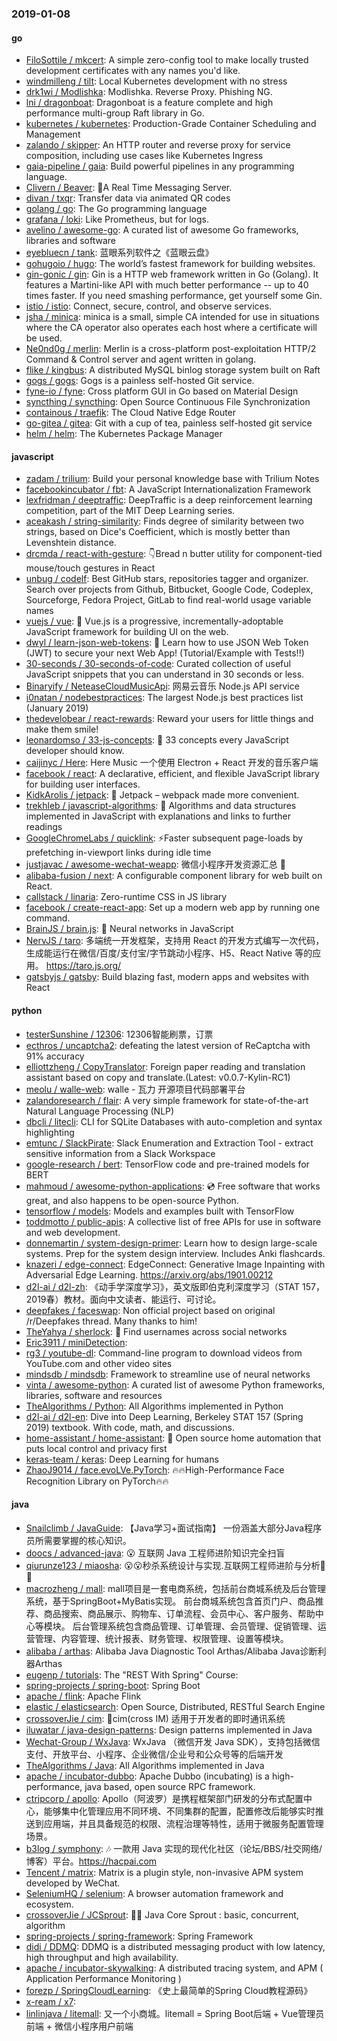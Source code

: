 ### 2019-01-08

#### go
* [FiloSottile / mkcert](https://github.com/FiloSottile/mkcert): A simple zero-config tool to make locally trusted development certificates with any names you'd like.
* [windmilleng / tilt](https://github.com/windmilleng/tilt): Local Kubernetes development with no stress
* [drk1wi / Modlishka](https://github.com/drk1wi/Modlishka): Modlishka. Reverse Proxy. Phishing NG.
* [lni / dragonboat](https://github.com/lni/dragonboat): Dragonboat is a feature complete and high performance multi-group Raft library in Go.
* [kubernetes / kubernetes](https://github.com/kubernetes/kubernetes): Production-Grade Container Scheduling and Management
* [zalando / skipper](https://github.com/zalando/skipper): An HTTP router and reverse proxy for service composition, including use cases like Kubernetes Ingress
* [gaia-pipeline / gaia](https://github.com/gaia-pipeline/gaia): Build powerful pipelines in any programming language.
* [Clivern / Beaver](https://github.com/Clivern/Beaver): 💨A Real Time Messaging Server.
* [divan / txqr](https://github.com/divan/txqr): Transfer data via animated QR codes
* [golang / go](https://github.com/golang/go): The Go programming language
* [grafana / loki](https://github.com/grafana/loki): Like Prometheus, but for logs.
* [avelino / awesome-go](https://github.com/avelino/awesome-go): A curated list of awesome Go frameworks, libraries and software
* [eyebluecn / tank](https://github.com/eyebluecn/tank): 蓝眼系列软件之《蓝眼云盘》
* [gohugoio / hugo](https://github.com/gohugoio/hugo): The world’s fastest framework for building websites.
* [gin-gonic / gin](https://github.com/gin-gonic/gin): Gin is a HTTP web framework written in Go (Golang). It features a Martini-like API with much better performance -- up to 40 times faster. If you need smashing performance, get yourself some Gin.
* [istio / istio](https://github.com/istio/istio): Connect, secure, control, and observe services.
* [jsha / minica](https://github.com/jsha/minica): minica is a small, simple CA intended for use in situations where the CA operator also operates each host where a certificate will be used.
* [Ne0nd0g / merlin](https://github.com/Ne0nd0g/merlin): Merlin is a cross-platform post-exploitation HTTP/2 Command & Control server and agent written in golang.
* [flike / kingbus](https://github.com/flike/kingbus): A distributed MySQL binlog storage system built on Raft
* [gogs / gogs](https://github.com/gogs/gogs): Gogs is a painless self-hosted Git service.
* [fyne-io / fyne](https://github.com/fyne-io/fyne): Cross platform GUI in Go based on Material Design
* [syncthing / syncthing](https://github.com/syncthing/syncthing): Open Source Continuous File Synchronization
* [containous / traefik](https://github.com/containous/traefik): The Cloud Native Edge Router
* [go-gitea / gitea](https://github.com/go-gitea/gitea): Git with a cup of tea, painless self-hosted git service
* [helm / helm](https://github.com/helm/helm): The Kubernetes Package Manager

#### javascript
* [zadam / trilium](https://github.com/zadam/trilium): Build your personal knowledge base with Trilium Notes
* [facebookincubator / fbt](https://github.com/facebookincubator/fbt): A JavaScript Internationalization Framework
* [lexfridman / deeptraffic](https://github.com/lexfridman/deeptraffic): DeepTraffic is a deep reinforcement learning competition, part of the MIT Deep Learning series.
* [aceakash / string-similarity](https://github.com/aceakash/string-similarity): Finds degree of similarity between two strings, based on Dice's Coefficient, which is mostly better than Levenshtein distance.
* [drcmda / react-with-gesture](https://github.com/drcmda/react-with-gesture): 👇Bread n butter utility for component-tied mouse/touch gestures in React
* [unbug / codelf](https://github.com/unbug/codelf): Best GitHub stars, repositories tagger and organizer. Search over projects from Github, Bitbucket, Google Code, Codeplex, Sourceforge, Fedora Project, GitLab to find real-world usage variable names
* [vuejs / vue](https://github.com/vuejs/vue): 🖖 Vue.js is a progressive, incrementally-adoptable JavaScript framework for building UI on the web.
* [dwyl / learn-json-web-tokens](https://github.com/dwyl/learn-json-web-tokens): 🔐 Learn how to use JSON Web Token (JWT) to secure your next Web App! (Tutorial/Example with Tests!!)
* [30-seconds / 30-seconds-of-code](https://github.com/30-seconds/30-seconds-of-code): Curated collection of useful JavaScript snippets that you can understand in 30 seconds or less.
* [Binaryify / NeteaseCloudMusicApi](https://github.com/Binaryify/NeteaseCloudMusicApi): 网易云音乐 Node.js API service
* [i0natan / nodebestpractices](https://github.com/i0natan/nodebestpractices): The largest Node.js best practices list (January 2019)
* [thedevelobear / react-rewards](https://github.com/thedevelobear/react-rewards): Reward your users for little things and make them smile!
* [leonardomso / 33-js-concepts](https://github.com/leonardomso/33-js-concepts): 📜 33 concepts every JavaScript developer should know.
* [caijinyc / Here](https://github.com/caijinyc/Here): Here Music 一个使用 Electron + React 开发的音乐客户端
* [facebook / react](https://github.com/facebook/react): A declarative, efficient, and flexible JavaScript library for building user interfaces.
* [KidkArolis / jetpack](https://github.com/KidkArolis/jetpack): 🚀 Jetpack – webpack made more convenient.
* [trekhleb / javascript-algorithms](https://github.com/trekhleb/javascript-algorithms): 📝 Algorithms and data structures implemented in JavaScript with explanations and links to further readings
* [GoogleChromeLabs / quicklink](https://github.com/GoogleChromeLabs/quicklink): ⚡️Faster subsequent page-loads by prefetching in-viewport links during idle time
* [justjavac / awesome-wechat-weapp](https://github.com/justjavac/awesome-wechat-weapp): 微信小程序开发资源汇总 💯
* [alibaba-fusion / next](https://github.com/alibaba-fusion/next): A configurable component library for web built on React.
* [callstack / linaria](https://github.com/callstack/linaria): Zero-runtime CSS in JS library
* [facebook / create-react-app](https://github.com/facebook/create-react-app): Set up a modern web app by running one command.
* [BrainJS / brain.js](https://github.com/BrainJS/brain.js): 🤖 Neural networks in JavaScript
* [NervJS / taro](https://github.com/NervJS/taro): 多端统一开发框架，支持用 React 的开发方式编写一次代码，生成能运行在微信/百度/支付宝/字节跳动小程序、H5、React Native 等的应用。 https://taro.js.org/
* [gatsbyjs / gatsby](https://github.com/gatsbyjs/gatsby): Build blazing fast, modern apps and websites with React

#### python
* [testerSunshine / 12306](https://github.com/testerSunshine/12306): 12306智能刷票，订票
* [ecthros / uncaptcha2](https://github.com/ecthros/uncaptcha2): defeating the latest version of ReCaptcha with 91% accuracy
* [elliottzheng / CopyTranslator](https://github.com/elliottzheng/CopyTranslator): Foreign paper reading and translation assistant based on copy and translate.(Latest: v0.0.7-Kylin-RC1)
* [meolu / walle-web](https://github.com/meolu/walle-web): walle - 瓦力 开源项目代码部署平台
* [zalandoresearch / flair](https://github.com/zalandoresearch/flair): A very simple framework for state-of-the-art Natural Language Processing (NLP)
* [dbcli / litecli](https://github.com/dbcli/litecli): CLI for SQLite Databases with auto-completion and syntax highlighting
* [emtunc / SlackPirate](https://github.com/emtunc/SlackPirate): Slack Enumeration and Extraction Tool - extract sensitive information from a Slack Workspace
* [google-research / bert](https://github.com/google-research/bert): TensorFlow code and pre-trained models for BERT
* [mahmoud / awesome-python-applications](https://github.com/mahmoud/awesome-python-applications): 💿 Free software that works great, and also happens to be open-source Python.
* [tensorflow / models](https://github.com/tensorflow/models): Models and examples built with TensorFlow
* [toddmotto / public-apis](https://github.com/toddmotto/public-apis): A collective list of free APIs for use in software and web development.
* [donnemartin / system-design-primer](https://github.com/donnemartin/system-design-primer): Learn how to design large-scale systems. Prep for the system design interview. Includes Anki flashcards.
* [knazeri / edge-connect](https://github.com/knazeri/edge-connect): EdgeConnect: Generative Image Inpainting with Adversarial Edge Learning. https://arxiv.org/abs/1901.00212
* [d2l-ai / d2l-zh](https://github.com/d2l-ai/d2l-zh): 《动手学深度学习》，英文版即伯克利深度学习（STAT 157，2019春）教材。面向中文读者、能运行、可讨论。
* [deepfakes / faceswap](https://github.com/deepfakes/faceswap): Non official project based on original /r/Deepfakes thread. Many thanks to him!
* [TheYahya / sherlock](https://github.com/TheYahya/sherlock): 🔎 Find usernames across social networks
* [Eric3911 / miniDetection](https://github.com/Eric3911/miniDetection): 
* [rg3 / youtube-dl](https://github.com/rg3/youtube-dl): Command-line program to download videos from YouTube.com and other video sites
* [mindsdb / mindsdb](https://github.com/mindsdb/mindsdb): Framework to streamline use of neural networks
* [vinta / awesome-python](https://github.com/vinta/awesome-python): A curated list of awesome Python frameworks, libraries, software and resources
* [TheAlgorithms / Python](https://github.com/TheAlgorithms/Python): All Algorithms implemented in Python
* [d2l-ai / d2l-en](https://github.com/d2l-ai/d2l-en): Dive into Deep Learning, Berkeley STAT 157 (Spring 2019) textbook. With code, math, and discussions.
* [home-assistant / home-assistant](https://github.com/home-assistant/home-assistant): 🏡 Open source home automation that puts local control and privacy first
* [keras-team / keras](https://github.com/keras-team/keras): Deep Learning for humans
* [ZhaoJ9014 / face.evoLVe.PyTorch](https://github.com/ZhaoJ9014/face.evoLVe.PyTorch): 🔥🔥High-Performance Face Recognition Library on PyTorch🔥🔥

#### java
* [Snailclimb / JavaGuide](https://github.com/Snailclimb/JavaGuide): 【Java学习+面试指南】 一份涵盖大部分Java程序员所需要掌握的核心知识。
* [doocs / advanced-java](https://github.com/doocs/advanced-java): 😮 互联网 Java 工程师进阶知识完全扫盲
* [qiurunze123 / miaosha](https://github.com/qiurunze123/miaosha): 😮😮秒杀系统设计与实现.互联网工程师进阶与分析🙋🐓
* [macrozheng / mall](https://github.com/macrozheng/mall): mall项目是一套电商系统，包括前台商城系统及后台管理系统，基于SpringBoot+MyBatis实现。 前台商城系统包含首页门户、商品推荐、商品搜索、商品展示、购物车、订单流程、会员中心、客户服务、帮助中心等模块。 后台管理系统包含商品管理、订单管理、会员管理、促销管理、运营管理、内容管理、统计报表、财务管理、权限管理、设置等模块。
* [alibaba / arthas](https://github.com/alibaba/arthas): Alibaba Java Diagnostic Tool Arthas/Alibaba Java诊断利器Arthas
* [eugenp / tutorials](https://github.com/eugenp/tutorials): The "REST With Spring" Course:
* [spring-projects / spring-boot](https://github.com/spring-projects/spring-boot): Spring Boot
* [apache / flink](https://github.com/apache/flink): Apache Flink
* [elastic / elasticsearch](https://github.com/elastic/elasticsearch): Open Source, Distributed, RESTful Search Engine
* [crossoverJie / cim](https://github.com/crossoverJie/cim): 📲cim(cross IM) 适用于开发者的即时通讯系统
* [iluwatar / java-design-patterns](https://github.com/iluwatar/java-design-patterns): Design patterns implemented in Java
* [Wechat-Group / WxJava](https://github.com/Wechat-Group/WxJava): WxJava （微信开发 Java SDK），支持包括微信支付、开放平台、小程序、企业微信/企业号和公众号等的后端开发
* [TheAlgorithms / Java](https://github.com/TheAlgorithms/Java): All Algorithms implemented in Java
* [apache / incubator-dubbo](https://github.com/apache/incubator-dubbo): Apache Dubbo (incubating) is a high-performance, java based, open source RPC framework.
* [ctripcorp / apollo](https://github.com/ctripcorp/apollo): Apollo（阿波罗）是携程框架部门研发的分布式配置中心，能够集中化管理应用不同环境、不同集群的配置，配置修改后能够实时推送到应用端，并且具备规范的权限、流程治理等特性，适用于微服务配置管理场景。
* [b3log / symphony](https://github.com/b3log/symphony): 🎶 一款用 Java 实现的现代化社区（论坛/BBS/社交网络/博客）平台。https://hacpai.com
* [Tencent / matrix](https://github.com/Tencent/matrix): Matrix is a plugin style, non-invasive APM system developed by WeChat.
* [SeleniumHQ / selenium](https://github.com/SeleniumHQ/selenium): A browser automation framework and ecosystem.
* [crossoverJie / JCSprout](https://github.com/crossoverJie/JCSprout): 👨‍🎓 Java Core Sprout : basic, concurrent, algorithm
* [spring-projects / spring-framework](https://github.com/spring-projects/spring-framework): Spring Framework
* [didi / DDMQ](https://github.com/didi/DDMQ): DDMQ is a distributed messaging product with low latency, high throughput and high availability.
* [apache / incubator-skywalking](https://github.com/apache/incubator-skywalking): A distributed tracing system, and APM ( Application Performance Monitoring )
* [forezp / SpringCloudLearning](https://github.com/forezp/SpringCloudLearning): 《史上最简单的Spring Cloud教程源码》
* [x-ream / x7](https://github.com/x-ream/x7): 
* [linlinjava / litemall](https://github.com/linlinjava/litemall): 又一个小商城。litemall = Spring Boot后端 + Vue管理员前端 + 微信小程序用户前端
